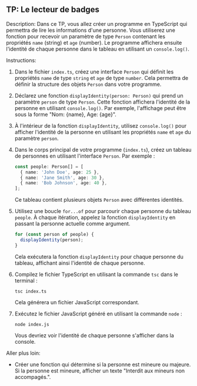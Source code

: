 ## TP: Le lecteur de badges

Description:
Dans ce TP, vous allez créer un programme en TypeScript qui permettra de lire les informations d'une personne. Vous utiliserez une fonction pour recevoir un paramètre de type `Person` contenant les propriétés `name` (string) et `age` (number). Le programme affichera ensuite l'identité de chaque personne dans le tableau en utilisant un `console.log()`.

Instructions:

1. Dans le fichier `index.ts`, créez une interface `Person` qui définit les propriétés `name` de type `string` et `age` de type `number`. Cela permettra de définir la structure des objets `Person` dans votre programme.

2. Déclarez une fonction `displayIdentity(person: Person)` qui prend un paramètre `person` de type `Person`. Cette fonction affichera l'identité de la personne en utilisant `console.log()`. Par exemple, l'affichage peut être sous la forme "Nom: {name}, Age: {age}".

3. À l'intérieur de la fonction `displayIdentity`, utilisez `console.log()` pour afficher l'identité de la personne en utilisant les propriétés `name` et `age` du paramètre `person`.

4. Dans le corps principal de votre programme (`index.ts`), créez un tableau de personnes en utilisant l'interface `Person`. Par exemple :

   ```typescript
   const people: Person[] = [
     { name: 'John Doe', age: 25 },
     { name: 'Jane Smith', age: 30 },
     { name: 'Bob Johnson', age: 40 },
   ];
   ```

   Ce tableau contient plusieurs objets `Person` avec différentes identités.

5. Utilisez une boucle `for...of` pour parcourir chaque personne du tableau `people`. À chaque itération, appelez la fonction `displayIdentity` en passant la personne actuelle comme argument.

   ```typescript
   for (const person of people) {
     displayIdentity(person);
   }
   ```

   Cela exécutera la fonction `displayIdentity` pour chaque personne du tableau, affichant ainsi l'identité de chaque personne.

6. Compilez le fichier TypeScript en utilisant la commande `tsc` dans le terminal :

    ```
    tsc index.ts
    ```

    Cela générera un fichier JavaScript correspondant.

7. Exécutez le fichier JavaScript généré en utilisant la commande `node` :

    ```
    node index.js
    ```

    Vous devriez voir l'identité de chaque personne s'afficher dans la console.

Aller plus loin:
- Créer une fonction qui détermine si la personne est mineure ou majeure. Si la personne est mineure, afficher un texte "Interdit aux mineurs non accompagés.".